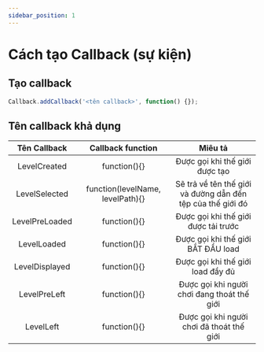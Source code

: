 ```yaml
---
sidebar_position: 1
---
```


# Cách tạo Callback (sự kiện)

## Tạo callback
```javascript
Callback.addCallback('<tên callback>', function() {});
```

## Tên callback khả dụng
|  Tên Callback  |         Callback function        |                            Miêu tả                           |
|:--------------:|:--------------------------------:|:------------------------------------------------------------:|
|  LevelCreated  |           function(){}           |                Được gọi khi thế giới được tạo                |
|  LevelSelected | function(levelName, levelPath){} |  Sẽ trả về tên thế giới và đường dẫn đến tệp của thế giới đó |
| LevelPreLoaded |           function(){}           |             Được gọi khi thế giới được tải trước             |
|   LevelLoaded  |           function(){}           |              Được gọi khi thế giới BẮT ĐẦU load              |
| LevelDisplayed |           function(){}           |               Được gọi khi thế giới load đầy đủ              |
|  LevelPreLeft  |           function(){}           |          Được gọi khi người chơi đang thoát thế giới         |
|    LevelLeft   |           function(){}           |           Được gọi khi người chơi đã thoát thế giới          |